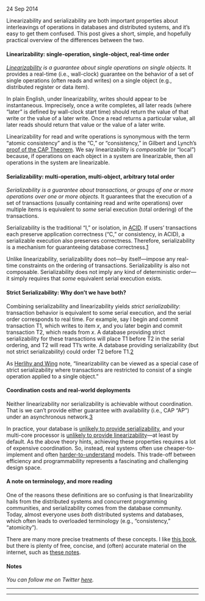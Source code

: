 24 Sep 2014

Linearizability and serializability are both important properties about interleavings of operations in databases and distributed systems, and it’s easy to get them confused. This post gives a short, simple, and hopefully practical overview of the differences between the two.

#### Linearizability: single-operation, single-object, real-time order

_[Linearizability](http://cs.brown.edu/~mph/HerlihyW90/p463-herlihy.pdf) is a guarantee about single operations on single objects._ It provides a real-time (i.e., wall-clock) guarantee on the behavior of a set of single operations (often reads and writes) on a single object (e.g., distributed register or data item).

In plain English, under linearizability, writes should appear to be instantaneous. Imprecisely, once a write completes, all later reads (where “later” is defined by wall-clock start time) should return the value of that write or the value of a later write. Once a read returns a particular value, all later reads should return that value or the value of a later write.

Linearizability for read and write operations is synonymous with the term “atomic consistency” and is the “C,” or “consistency,” in Gilbert and Lynch’s [proof of the CAP Theorem](http://lpd.epfl.ch/sgilbert/pubs/BrewersConjecture-SigAct.pdf). We say linearizability is _composable_ (or “local”) because, if operations on each object in a system are linearizable, then all operations in the system are linearizable.

#### Serializability: multi-operation, multi-object, arbitrary total order

_Serializability is a guarantee about transactions, or groups of one or more operations over one or more objects._ It guarantees that the execution of a set of transactions (usually containing read and write operations) over multiple items is equivalent to _some_ serial execution (total ordering) of the transactions.

Serializability is the traditional “I,” or isolation, in [ACID](http://sites.fas.harvard.edu/~cs265/papers/haerder-1983.pdf). If users’ transactions each preserve application correctness (“C,” or consistency, in ACID), a serializable execution also preserves correctness. Therefore, serializability is a mechanism for guaranteeing database correctness.[1](http://www.bailis.org/blog/linearizability-versus-serializability/#fn:mechanism)

Unlike linearizability, serializability does not—by itself—impose any real-time constraints on the ordering of transactions. Serializability is also not composable. Serializability does not imply any kind of deterministic order—it simply requires that _some_ equivalent serial execution exists.

#### Strict Serializability: Why don’t we have both?

Combining serializability and linearizability yields _strict serializability_: transaction behavior is equivalent to some serial execution, and the serial order corresponds to real time. For example, say I begin and commit transaction T1, which writes to item _x_, and you later begin and commit transaction T2, which reads from _x_. A database providing strict serializability for these transactions will place T1 before T2 in the serial ordering, and T2 will read T1’s write. A database providing serializability (but not strict serializability) could order T2 before T1.[2](http://www.bailis.org/blog/linearizability-versus-serializability/#fn:implementation)

As [Herlihy and Wing](http://cs.brown.edu/~mph/HerlihyW90/p463-herlihy.pdf) note, “linearizability can be viewed as a special case of strict serializability where transactions are restricted to consist of a single operation applied to a single object.”

#### Coordination costs and real-world deployments

Neither linearizability nor serializability is achievable without coordination. That is we can’t provide either guarantee with availability (i.e., CAP “AP”) under an asynchronous network.[3](http://www.bailis.org/blog/linearizability-versus-serializability/#fn:hardness)

In practice, your database is [unlikely to provide serializability](http://www.bailis.org/blog/when-is-acid-acid-rarely/), and your multi-core processor is [unlikely to provide linearizability](http://preshing.com/20120930/weak-vs-strong-memory-models/)—at least by default. As the above theory hints, achieving these properties requires a lot of expensive coordination. So, instead, real systems often use cheaper-to-implement and often [harder-to-understand](http://www.bailis.org/blog/understanding-weak-isolation-is-a-serious-problem/) models. This trade-off between efficiency and programmability represents a fascinating and challenging design space.

#### A note on terminology, and more reading

One of the reasons these definitions are so confusing is that linearizability hails from the distributed systems and concurrent programming communities, and serializability comes from the database community. Today, almost everyone uses _both_ distributed systems and databases, which often leads to overloaded terminology (e.g., “consistency,” “atomicity”).

There are many more precise treatments of these concepts. I like [this book](http://link.springer.com/book/10.1007%2F978-3-642-15260-3), but there is plenty of free, concise, and (often) accurate material on the internet, such as [these notes](https://www.cs.rochester.edu/~scott/458/notes/04-concurrent_data_structures).

#### Notes

_You can follow me on Twitter [here](https://twitter.com/#!/pbailis)._

___

___